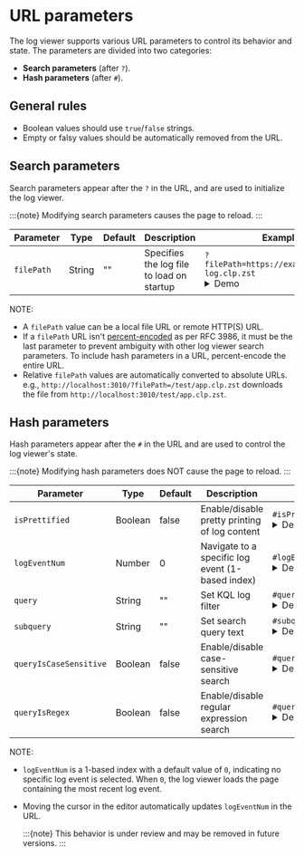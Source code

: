 # URL parameters

The log viewer supports various URL parameters to control its behavior and state. The parameters are
divided into two categories:

- **Search parameters** (after `?`).
- **Hash parameters** (after `#`).

## General rules

- Boolean values should use `true`/`false` strings.
- Empty or falsy values should be automatically removed from the URL.

## Search parameters

Search parameters appear after the `?` in the URL, and are used to initialize the log viewer.

:::{note}
Modifying search parameters causes the page to reload.
:::

| Parameter  | Type   | Default | Description                               | Example                                                                                                                                                                                                                                                                                                                                                                                                                                                      |
|------------|--------|---------|-------------------------------------------|--------------------------------------------------------------------------------------------------------------------------------------------------------------------------------------------------------------------------------------------------------------------------------------------------------------------------------------------------------------------------------------------------------------------------------------------------------------|
| `filePath` | String | ""      | Specifies the log file to load on startup | `?filePath=https://example.com/app-log.clp.zst` <details><summary>Demo</summary><a href="https://y-scope.github.io/yscope-log-viewer/?filePath=https://yscope.s3.us-east-2.amazonaws.com/sample-logs/yarn-ubuntu-resourcemanager-ip-172-31-17-135.log.1.clp.zst">https://y-scope.github.io/yscope-log-viewer/?<b>filePath=https://yscope.s3.us-east-2.amazonaws.com/sample-logs/yarn-ubuntu-resourcemanager-ip-172-31-17-135.log.1.clp.zst</b></a></details> |

NOTE:

- A `filePath` value can be a local file URL or remote HTTP(S) URL.
- If a `filePath` URL isn't [percent-encoded][rfc-3986-percent-encoding] as per RFC 3986, it must be
  the last parameter to prevent ambiguity with other log viewer search parameters. To include hash
  parameters in a URL, percent-encode the entire URL.
- Relative `filePath` values are automatically converted to absolute URLs. e.g.,
  `http://localhost:3010/?filePath=/test/app.clp.zst` downloads the file from
  `http://localhost:3010/test/app.clp.zst`.

## Hash parameters

Hash parameters appear after the `#` in the URL and are used to control the log viewer's state.

:::{note}
Modifying hash parameters does NOT cause the page to reload.
:::

| Parameter              | Type    | Default | Description                                      | Example                                                                                                                                                                                                                                                                                                                                                                                                                                                                                                                 |
|------------------------|---------|---------|--------------------------------------------------|-------------------------------------------------------------------------------------------------------------------------------------------------------------------------------------------------------------------------------------------------------------------------------------------------------------------------------------------------------------------------------------------------------------------------------------------------------------------------------------------------------------------------|
| `isPrettified`         | Boolean | false   | Enable/disable pretty printing of log content    | `#isPrettified=true` <details><summary>Demo</summary><a href="https://y-scope.github.io/yscope-log-viewer/?filePath=https://yscope.s3.us-east-2.amazonaws.com/sample-logs/yarn-ubuntu-resourcemanager-ip-172-31-17-135.log.1.clp.zst#isPrettified=true">https://y-scope.github.io/yscope-log-viewer/?filePath=https://yscope.s3.us-east-2.amazonaws.com/sample-logs/yarn-ubuntu-resourcemanager-ip-172-31-17-135.log.1.clp.zst#<b>isPrettified=true</b></a></details>                                                   |
| `logEventNum`          | Number  | 0       | Navigate to a specific log event (1-based index) | `#logEventNum=1542` <details><summary>Demo</summary><a href="https://y-scope.github.io/yscope-log-viewer/?filePath=https://yscope.s3.us-east-2.amazonaws.com/sample-logs/yarn-ubuntu-resourcemanager-ip-172-31-17-135.log.1.clp.zst#logEventNum=1542">https://y-scope.github.io/yscope-log-viewer/?filePath=https://yscope.s3.us-east-2.amazonaws.com/sample-logs/yarn-ubuntu-resourcemanager-ip-172-31-17-135.log.1.clp.zst#<b>logEventNum=1542</b></a></details>                                                      |
| `query`                | String  | ""      | Set KQL log filter                               | `#query=%40timestamp+%3C+1679969692` <details><summary>Demo</summary><a href="https://y-scope.github.io/yscope-log-viewer/?filePath=https://yscope.s3.us-east-2.amazonaws.com/sample-logs/cockroachdb.clp.zst#query=%40timestamp+%3C+1679969692">https://y-scope.github.io/yscope-log-viewer/?filePath=https://yscope.s3.us-east-2.amazonaws.com/sample-logs/cockroachdb.clp.zst#query=%40timestamp+%3C+1679969692</a></details>                                                                                        |
| `subquery`             | String  | ""      | Set search query text                            | `#subquery=service%3A+172.31` <details><summary>Demo</summary><a href="https://y-scope.github.io/yscope-log-viewer/?filePath=https://yscope.s3.us-east-2.amazonaws.com/sample-logs/yarn-ubuntu-resourcemanager-ip-172-31-17-135.log.1.clp.zst#subquery=service%3A+172.31">https://y-scope.github.io/yscope-log-viewer/?filePath=https://yscope.s3.us-east-2.amazonaws.com/sample-logs/yarn-ubuntu-resourcemanager-ip-172-31-17-135.log.1.clp.zst#<b>subquery=service%3A+172.31</b></a></details>                        |
| `queryIsCaseSensitive` | Boolean | false   | Enable/disable case-sensitive search             | `#queryIsCaseSensitive=true` <details><summary>Demo</summary><a href="https://y-scope.github.io/yscope-log-viewer/?filePath=https://yscope.s3.us-east-2.amazonaws.com/sample-logs/yarn-ubuntu-resourcemanager-ip-172-31-17-135.log.1.clp.zst#subquery=RMC&queryIsCaseSensitive=true">https://y-scope.github.io/yscope-log-viewer/?filePath=https://yscope.s3.us-east-2.amazonaws.com/sample-logs/yarn-ubuntu-resourcemanager-ip-172-31-17-135.log.1.clp.zst#subquery=RMC&<b>queryIsCaseSensitive=true</b></a></details> |
| `queryIsRegex`         | Boolean | false   | Enable/disable regular expression search         | `#queryIsRegex=true` <details><summary>Demo</summary><a href="https://y-scope.github.io/yscope-log-viewer/?filePath=https://yscope.s3.us-east-2.amazonaws.com/sample-logs/yarn-ubuntu-resourcemanager-ip-172-31-17-135.log.1.clp.zst#subquery=172.*43716&queryIsRegex=true">https://y-scope.github.io/yscope-log-viewer/?filePath=https://yscope.s3.us-east-2.amazonaws.com/sample-logs/yarn-ubuntu-resourcemanager-ip-172-31-17-135.log.1.clp.zst#subquery=172.*43716&<b>queryIsRegex=true</b></a></details>           |

NOTE:

- `logEventNum` is a 1-based index with a default value of `0`, indicating no specific log event is
  selected. When `0`, the log viewer loads the page containing the most recent log event.
- Moving the cursor in the editor automatically updates `logEventNum` in the URL.

  :::{note}
  This behavior is under review and may be removed in future versions.
  :::


[rfc-3986-percent-encoding]: https://datatracker.ietf.org/doc/html/rfc3986#section-2.1
